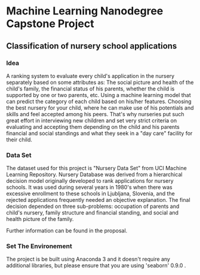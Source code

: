 # Machine Learning Nanodegree Capstone Project

## Classification of nursery school applications 

### Idea

A ranking system to evaluate every child's application in the nursery separately based on some attributes as: The social picture and health of the child's family, the financial status of his parents, whether the child is supported by one or two parents, etc.
Using a machine learning model that can predict the category of each child based on his/her features.
Choosing the best nursery for your child, where he can make use of his potentials and skills and feel accepted among his peers. That's why nurseries put such great effort in interviewing new children and set very strict criteria on evaluating and accepting them depending on the child and his parents financial and social standings and what they seek in a "day care" facility for their child.

### Data Set

The dataset used for this project is "Nursery Data Set" from UCI Machine Learning Repository. Nursery Database was derived from a hierarchical decision model originally developed to rank applications for nursery schools. It was used during several years in 1980's when there was excessive enrollment to these schools in Ljubljana, Slovenia, and the rejected applications frequently needed an objective explanation. The final decision depended on three sub-problems: occupation of parents and child's nursery, family structure and financial standing, and social and health picture of the family.

 Further information can be found in the proposal.
### Set The Environement

The project is be built using Anaconda 3 and it doesn't require any additional libraries, but please ensure that you are using 'seaborn' 0.9.0 .
